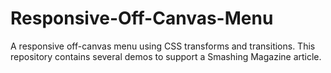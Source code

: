 Responsive-Off-Canvas-Menu
==========================

A responsive off-canvas menu using CSS transforms and transitions. This repository contains several demos to support a Smashing Magazine article.